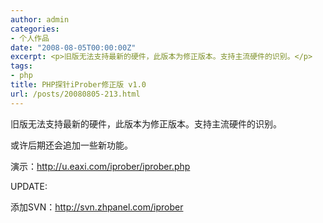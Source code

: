 ```yaml
---
author: admin
categories:
- 个人作品
date: "2008-08-05T00:00:00Z"
excerpt: <p>旧版无法支持最新的硬件，此版本为修正版本。支持主流硬件的识别。</p>
tags:
- php
title: PHP探针iProber修正版 v1.0
url: /posts/20080805-213.html
---
```

旧版无法支持最新的硬件，此版本为修正版本。支持主流硬件的识别。

或许后期还会追加一些新功能。

演示：<http://u.eaxi.com/iprober/iprober.php>

UPDATE:

添加SVN：http://svn.zhpanel.com/iprober